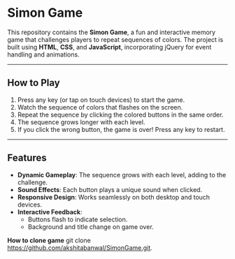 
# Simon Game

This repository contains the **Simon Game**, a fun and interactive memory game that challenges players to repeat sequences of colors. The project is built using **HTML**, **CSS**, and **JavaScript**, incorporating jQuery for event handling and animations.

---

## **How to Play**
1. Press any key (or tap on touch devices) to start the game.
2. Watch the sequence of colors that flashes on the screen.
3. Repeat the sequence by clicking the colored buttons in the same order.
4. The sequence grows longer with each level.
5. If you click the wrong button, the game is over! Press any key to restart.

---

## **Features**
- **Dynamic Gameplay**: The sequence grows with each level, adding to the challenge.
- **Sound Effects**: Each button plays a unique sound when clicked.
- **Responsive Design**: Works seamlessly on both desktop and touch devices.
- **Interactive Feedback**:
  - Buttons flash to indicate selection.
  - Background and title change on game over.

**How to clone game**
git clone https://github.com/akshitabanwal/SimonGame.git.
